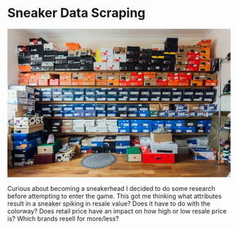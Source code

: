 # Sneaker Data Scraping

![picture](SneakerPhotos/boxes.jpeg)

Curious about becoming a sneakerhead I decided to do some research before attempting to enter the game. This got me thinking what attributes result in a sneaker spiking in resale value? Does it have to do with the colorway? Does retail price have an impact on how high or low resale price is? Which brands resell for more/less?
